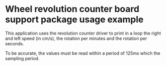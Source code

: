 # Wheel revolution counter board support package usage example

This application uses the revolution counter driver to print in a loop the right
and left speed (in cm/s), the rotation per minutes and the rotation per seconds.

To be accurate, the values must be read within a period of 125ms which the
sampling period.
